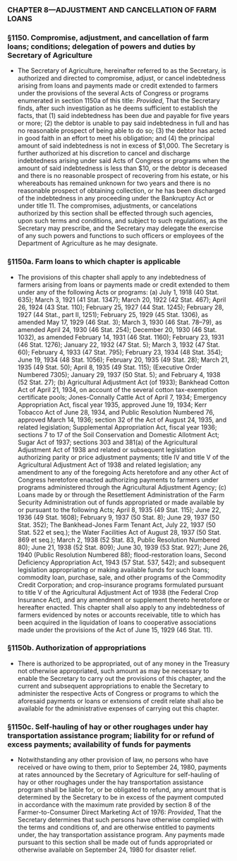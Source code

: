 ### **CHAPTER 8—ADJUSTMENT AND CANCELLATION OF FARM LOANS**

### §1150. Compromise, adjustment, and cancellation of farm loans; conditions; delegation of powers and duties by Secretary of Agriculture
* The Secretary of Agriculture, hereinafter referred to as the Secretary, is authorized and directed to compromise, adjust, or cancel indebtedness arising from loans and payments made or credit extended to farmers under the provisions of the several Acts of Congress or programs enumerated in section 1150a of this title: _Provided_, That the Secretary finds, after such investigation as he deems sufficient to establish the facts, that (1) said indebtedness has been due and payable for five years or more; (2) the debtor is unable to pay said indebtedness in full and has no reasonable prospect of being able to do so; (3) the debtor has acted in good faith in an effort to meet his obligation; and (4) the principal amount of said indebtedness is not in excess of $1,000. The Secretary is further authorized at his discretion to cancel and discharge indebtedness arising under said Acts of Congress or programs when the amount of said indebtedness is less than $10, or the debtor is deceased and there is no reasonable prospect of recovering from his estate, or his whereabouts has remained unknown for two years and there is no reasonable prospect of obtaining collection, or he has been discharged of the indebtedness in any proceeding under the Bankruptcy Act or under title 11. The compromises, adjustments, or cancelations authorized by this section shall be effected through such agencies, upon such terms and conditions, and subject to such regulations, as the Secretary may prescribe, and the Secretary may delegate the exercise of any such powers and functions to such officers or employees of the Department of Agriculture as he may designate.

### §1150a. Farm loans to which chapter is applicable
* The provisions of this chapter shall apply to any indebtedness of farmers arising from loans or payments made or credit extended to them under any of the following Acts or programs: (a) July 1, 1918 (40 Stat. 635); March 3, 1921 (41 Stat. 1347); March 20, 1922 (42 Stat. 467); April 26, 1924 (43 Stat. 110); February 25, 1927 (44 Stat. 1245); February 28, 1927 (44 Stat., part II, 1251); February 25, 1929 (45 Stat. 1306), as amended May 17, 1929 (46 Stat. 3); March 3, 1930 (46 Stat. 78–79), as amended April 24, 1930 (46 Stat. 254); December 20, 1930 (46 Stat. 1032), as amended February 14, 1931 (46 Stat. 1160); February 23, 1931 (46 Stat. 1276); January 22, 1932 (47 Stat. 5); March 3, 1932 (47 Stat. 60); February 4, 1933 (47 Stat. 795); February 23, 1934 (48 Stat. 354); June 19, 1934 (48 Stat. 1056); February 20, 1935 (49 Stat. 28); March 21, 1935 (49 Stat. 50); April 8, 1935 (49 Stat. 115); (Executive Order Numbered 7305); January 29, 1937 (50 Stat. 5); and February 4, 1938 (52 Stat. 27); (b) Agricultural Adjustment Act (of 1933); Bankhead Cotton Act of April 21, 1934, on account of the several cotton tax-exemption certificate pools; Jones-Connally Cattle Act of April 7, 1934; Emergency Appropriation Act, fiscal year 1935, approved June 19, 1934; Kerr Tobacco Act of June 28, 1934, and Public Resolution Numbered 76, approved March 14, 1936; section 32 of the Act of August 24, 1935, and related legislation; Supplemental Appropriation Act, fiscal year 1936; sections 7 to 17 of the Soil Conservation and Domestic Allotment Act; Sugar Act of 1937; sections 303 and 381(a) of the Agricultural Adjustment Act of 1938 and related or subsequent legislation authorizing parity or price adjustment payments; title IV and title V of the Agricultural Adjustment Act of 1938 and related legislation; any amendment to any of the foregoing Acts heretofore and any other Act of Congress heretofore enacted authorizing payments to farmers under programs administered through the Agricultural Adjustment Agency; (c) Loans made by or through the Resettlement Administration of the Farm Security Administration out of funds appropriated or made available by or pursuant to the following Acts; April 8, 1935 (49 Stat. 115); June 22, 1936 (49 Stat. 1608); February 9, 1937 (50 Stat. 8); June 29, 1937 (50 Stat. 352); The Bankhead-Jones Farm Tenant Act, July 22, 1937 (50 Stat. 522 et seq.); the Water Facilities Act of August 28, 1937 (50 Stat. 869 et seq.); March 2, 1938 (52 Stat. 83, Public Resolution Numbered 80); June 21, 1938 (52 Stat. 809); June 30, 1939 (53 Stat. 927); June 26, 1940 (Public Resolution Numbered 88); flood-restoration loans, Second Deficiency Appropriation Act, 1943 (57 Stat. 537, 542); and subsequent legislation appropriating or making available funds for such loans; commodity loan, purchase, sale, and other programs of the Commodity Credit Corporation; and crop-insurance programs formulated pursuant to title V of the Agricultural Adjustment Act of 1938 (the Federal Crop Insurance Act), and any amendment or supplement thereto heretofore or hereafter enacted. This chapter shall also apply to any indebtedness of farmers evidenced by notes or accounts receivable, title to which has been acquired in the liquidation of loans to cooperative associations made under the provisions of the Act of June 15, 1929 (46 Stat. 11).

### §1150b. Authorization of appropriations
* There is authorized to be appropriated, out of any money in the Treasury not otherwise appropriated, such amount as may be necessary to enable the Secretary to carry out the provisions of this chapter, and the current and subsequent appropriations to enable the Secretary to administer the respective Acts of Congress or programs to which the aforesaid payments or loans or extensions of credit relate shall also be available for the administrative expenses of carrying out this chapter.

### §1150c. Self-hauling of hay or other roughages under hay transportation assistance program; liability for or refund of excess payments; availability of funds for payments
* Notwithstanding any other provision of law, no persons who have received or have owing to them, prior to September 24, 1980, payments at rates announced by the Secretary of Agriculture for self-hauling of hay or other roughages under the hay transportation assistance program shall be liable for, or be obligated to refund, any amount that is determined by the Secretary to be in excess of the payment computed in accordance with the maximum rate provided by section 8 of the Farmer-to-Consumer Direct Marketing Act of 1976: _Provided_, That the Secretary determines that such persons have otherwise complied with the terms and conditions of, and are otherwise entitled to payments under, the hay transportation assistance program. Any payments made pursuant to this section shall be made out of funds appropriated or otherwise available on September 24, 1980 for disaster relief.